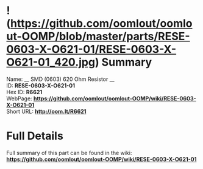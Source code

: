 
!(https://github.com/oomlout/oomlout-OOMP/blob/master/parts/RESE-0603-X-O621-01/RESE-0603-X-O621-01_420.jpg)
Summary
=================
  
Name: __ SMD (0603) 620 Ohm Resistor __    
ID: __RESE-0603-X-O621-01__   
Hex ID: __R6621__   
WebPage: __https://github.com/oomlout/oomlout-OOMP/wiki/RESE-0603-X-O621-01__   
Short URL: __http://oom.lt/R6621__   

Full Details
==========================
Full summary of this part can be found in the wiki:   
__https://github.com/oomlout/oomlout-OOMP/wiki/RESE-0603-X-O621-01__    

